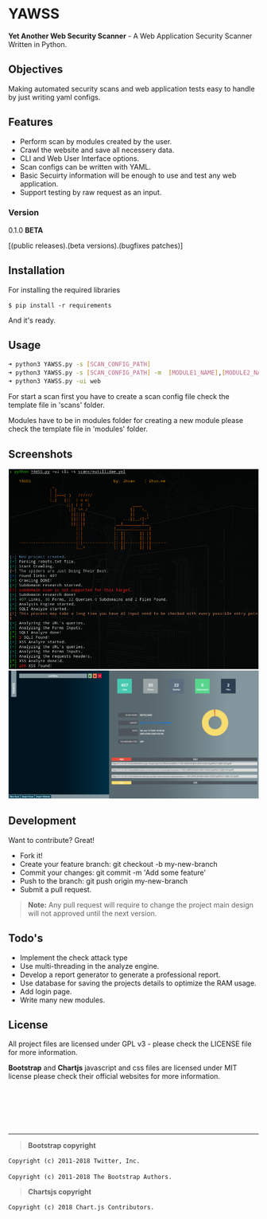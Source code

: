 # YAWSS

**Yet Another Web Security Scanner** - A Web Application Security Scanner Written in
Python.

## Objectives
Making automated security scans and web application tests easy to handle by just
writing yaml configs.

## Features

- Perform scan by modules created by the user.
- Crawl the website and save all necessery data.
- CLI and Web User Interface options.
- Scan configs can be written with YAML.
- Basic Secuirty information will be enough to use and test any web application.
- Support testing by raw request as an input.

### Version

0.1.0 **BETA**

[(public releases).(beta versions).(bugfixes patches)]

## Installation


For installing the required libraries
```
$ pip install -r requirements
```

And it's ready.

## Usage

```bash
➜ python3 YAWSS.py -s [SCAN_CONFIG_PATH]
➜ python3 YAWSS.py -s [SCAN_CONFIG_PATH] -m  [MODULE1_NAME],[MODULE2_NAME]
➜ python3 YAWSS.py -ui web
```

For start a scan first you have to create a scan config file check the template file
in 'scans' folder.

Modules have to be in modules folder for creating a new module please check the
template file in 'modules' folder.

## Screenshots

![](https://github.com/0xihsn/YAWSS/blob/master/screentshots/screenshot00.png?raw=true) ![](https://github.com/0xihsn/YAWSS/blob/master/screentshots/screenshot01.png?raw=true?raw=true)

## Development

Want to contribute? Great!

* Fork it!
* Create your feature branch: git checkout -b my-new-branch
* Commit your changes: git commit -m 'Add some feature'
* Push to the branch: git push origin my-new-branch
* Submit a pull request.

> **Note:** Any pull request will require to change the project main design will not
> approved until the next version.

## Todo's

 - Implement the check attack type
 - Use multi-threading in the analyze engine.
 - Develop a report generator to generate a professional report.
 - Use database for saving the projects details to optimize the RAM usage.
 - Add login page.
 - Write many new modules.

License
----

All project files are licensed under GPL v3 - please check the LICENSE file for more information.

**Bootstrap** and **Chartjs** javascript and css files are licensed under MIT license please check their official websites for more information.

&nbsp;

&nbsp;

&nbsp;

---

> **Bootstrap copyright**

    Copyright (c) 2011-2018 Twitter, Inc.

    Copyright (c) 2011-2018 The Bootstrap Authors.

> **Chartsjs copyright**

    Copyright (c) 2018 Chart.js Contributors.
